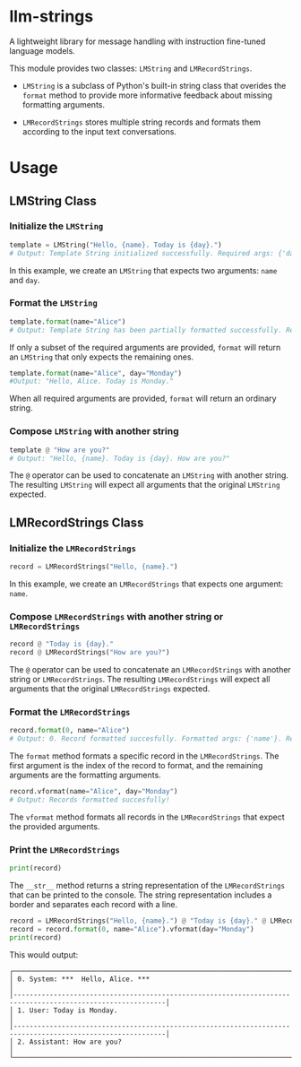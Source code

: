 # llm-strings
A lightweight library for message handling with instruction fine-tuned language models.

This module provides two classes: `LMString` and `LMRecordStrings`. 

- `LMString` is a subclass of Python's built-in string class that overides the `format` method to provide more informative feedback about missing formatting arguments.

- `LMRecordStrings` stores multiple string records and formats them according to the input text conversations.

# Usage

## LMString Class 

### Initialize the `LMString`

```python
template = LMString("Hello, {name}. Today is {day}.")
# Output: Template String initialized successfully. Required args: {'day', 'name'}
```

In this example, we create an `LMString` that expects two arguments: `name` and `day`.

### Format the `LMString`

```python
template.format(name="Alice")
# Output: Template String has been partially formatted successfully. Required args now: ['day']
```

If only a subset of the required arguments are provided, `format` will return an `LMString` that only expects the remaining ones.

```python
template.format(name="Alice", day="Monday")
#Output: "Hello, Alice. Today is Monday."
```

When all required arguments are provided, `format` will return an ordinary string.

### Compose `LMString` with another string

```python
template @ "How are you?"
# Output: "Hello, {name}. Today is {day}. How are you?"
```

The `@` operator can be used to concatenate an `LMString` with another string. The resulting `LMString` will expect all arguments that the original `LMString` expected.

## LMRecordStrings Class 

### Initialize the `LMRecordStrings`

```python
record = LMRecordStrings("Hello, {name}.")
```

In this example, we create an `LMRecordStrings` that expects one argument: `name`.

### Compose `LMRecordStrings` with another string or `LMRecordStrings`

```python
record @ "Today is {day}."
record @ LMRecordStrings("How are you?")
```

The `@` operator can be used to concatenate an `LMRecordStrings` with another string or `LMRecordStrings`. The resulting `LMRecordStrings` will expect all arguments that the original `LMRecordStrings` expected.

### Format the `LMRecordStrings`

```python
record.format(0, name="Alice")
# Output: 0. Record formatted succesfully. Formatted args: {'name'}. Required args now: set()
```

The `format` method formats a specific record in the `LMRecordStrings`. The first argument is the index of the record to format, and the remaining arguments are the formatting arguments.

```python
record.vformat(name="Alice", day="Monday")
# Output: Records formatted succesfully!
```

The `vformat` method formats all records in the `LMRecordStrings` that expect the provided arguments.

### Print the `LMRecordStrings`

```python
print(record)
```

The `__str__` method returns a string representation of the `LMRecordStrings` that can be printed to the console. The string representation includes a border and separates each record with a line.

```python
record = LMRecordStrings("Hello, {name}.") @ "Today is {day}." @ LMRecordStrings("How are you?")
record = record.format(0, name="Alice").vformat(day="Monday")
print(record)
```

This would output:

```
┌────────────────────────────────────────────────────────────────────────────────────────────────────────────┐
│ 0. System: ***  Hello, Alice. ***                                                                         │
│------------------------------------------------------------------------------------------------------------│
│ 1. User: Today is Monday.                                                                                 │
│------------------------------------------------------------------------------------------------------------│
│ 2. Assistant: How are you?                                                                                │
└────────────────────────────────────────────────────────────────────────────────────────────────────────────┘
```
